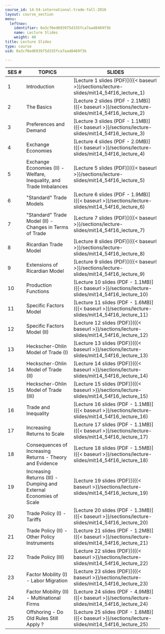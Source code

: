 ```yaml
---
course_id: 14-54-international-trade-fall-2016
layout: course_section
menu:
  leftnav:
    identifier: 0a3cf0ed693975d335fca7aad8469f3b
    name: Lecture Slides
    weight: 40
title: Lecture Slides
type: course
uid: 0a3cf0ed693975d335fca7aad8469f3b

---
```


| SES # | TOPICS | SLIDES |
| --- | --- | --- |
| 1 | Introduction | [Lecture 1 slides (PDF)]({{< baseurl >}}/sections/lecture-slides/mit14_54f16_lecture_1) |
| 2 | The Basics | [Lecture 2 slides (PDF - 2.1MB)]({{< baseurl >}}/sections/lecture-slides/mit14_54f16_lecture_2) |
| 3 | Preferences and Demand | [Lecture 3 slides (PDF - 1.1MB)]({{< baseurl >}}/sections/lecture-slides/mit14_54f16_lecture_3) |
| 4 | Exchange Economies | [Lecture 4 slides (PDF - 2.0MB)]({{< baseurl >}}/sections/lecture-slides/mit14_54f16_lecture_4) |
| 5 | Exchange Economies (II) - Welfare, Inequality, and Trade Imbalances | [Lecture 5 slides (PDF)]({{< baseurl >}}/sections/lecture-slides/mit14_54f16_lecture_5) |
| 6 | "Standard" Trade Models | [Lecture 6 slides (PDF - 1.9MB)]({{< baseurl >}}/sections/lecture-slides/mit14_54f16_lecture_6) |
| 7 | "Standard" Trade Model (II) - Changes in Terms of Trade | [Lecture 7 slides (PDF)]({{< baseurl >}}/sections/lecture-slides/mit14_54f16_lecture_7) |
| 8 | Ricardian Trade Model | [Lecture 8 slides (PDF)]({{< baseurl >}}/sections/lecture-slides/mit14_54f16_lecture_8) |
| 9 | Extensions of Ricardian Model | [Lecture 9 slides (PDF)]({{< baseurl >}}/sections/lecture-slides/mit14_54f16_lecture_9) |
| 10 | Production Functions | [Lecture 10 slides (PDF - 1.1MB)]({{< baseurl >}}/sections/lecture-slides/mit14_54f16_lecture_10) |
| 11 | Specific Factors Model | [Lecture 11 slides (PDF - 1.6MB)]({{< baseurl >}}/sections/lecture-slides/mit14_54f16_lecture_11) |
| 12 | Specific Factors Model (II) | [Lecture 12 slides (PDF)]({{< baseurl >}}/sections/lecture-slides/mit14_54f16_lecture_12) |
| 13 | Heckscher-Ohlin Model of Trade (I) | [Lecture 13 slides (PDF)]({{< baseurl >}}/sections/lecture-slides/mit14_54f16_lecture_13) |
| 14 | Heckscher-Ohlin Model of Trade (II) | [Lecture 14 slides (PDF)]({{< baseurl >}}/sections/lecture-slides/mit14_54f16_lecture_14) |
| 15 | Heckscher-Ohlin Model of Trade (III) | [Lecture 15 slides (PDF)]({{< baseurl >}}/sections/lecture-slides/mit14_54f16_lecture_15) |
| 16 | Trade and Inequality | [Lecture 16 slides (PDF - 1.1MB)]({{< baseurl >}}/sections/lecture-slides/mit14_54f16_lecture_16) |
| 17 | Increasing Returns to Scale | [Lecture 17 slides (PDF - 1.1MB)]({{< baseurl >}}/sections/lecture-slides/mit14_54f16_lecture_17) |
| 18 | Consequences of Increasing Returns - Theory and Evidence | [Lecture 18 slides (PDF - 1.5MB)]({{< baseurl >}}/sections/lecture-slides/mit14_54f16_lecture_18) |
| 19 | Increasing Returns (III) - Dumping and External Economies of Scale | [Lecture 19 slides (PDF)]({{< baseurl >}}/sections/lecture-slides/mit14_54f16_lecture_19) |
| 20 | Trade Policy (I) - Tariffs | [Lecture 20 slides (PDF - 1.3MB)]({{< baseurl >}}/sections/lecture-slides/mit14_54f16_lecture_20) |
| 21 | Trade Policy (II) - Other Policy Instruments | [Lecture 21 slides (PDF - 1.2MB)]({{< baseurl >}}/sections/lecture-slides/mit14_54f16_lecture_21) |
| 22 | Trade Policy (III) | [Lecture 22 slides (PDF)]({{< baseurl >}}/sections/lecture-slides/mit14_54f16_lecture_22) |
| 23 | Factor Mobility (I) - Labor Migration | [Lecture 23 slides (PDF)]({{< baseurl >}}/sections/lecture-slides/mit14_54f16_lecture_23) |
| 24 | Factor Mobility (II) - Multinational Firms | [Lecture 24 slides (PDF - 4.9MB)]({{< baseurl >}}/sections/lecture-slides/mit14_54f16_lecture_24) |
| 25 | Offshoring - Do Old Rules Still Apply ? | [Lecture 25 slides (PDF - 1.8MB)]({{< baseurl >}}/sections/lecture-slides/mit14_54f16_lecture_25)